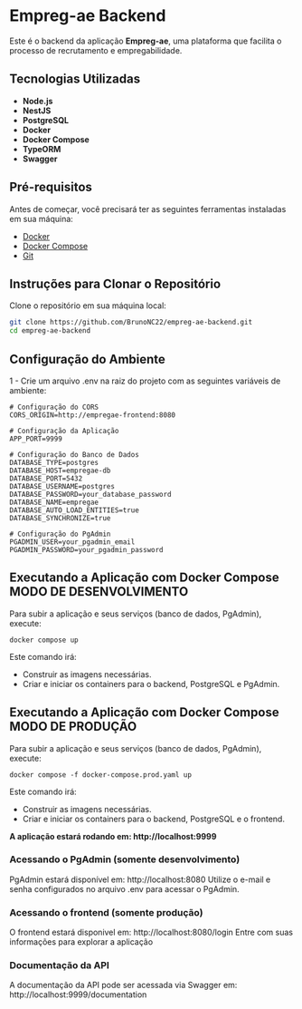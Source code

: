# Empreg-ae Backend

Este é o backend da aplicação **Empreg-ae**, uma plataforma que facilita o processo de recrutamento e empregabilidade.

## Tecnologias Utilizadas

- **Node.js**
- **NestJS**
- **PostgreSQL**
- **Docker**
- **Docker Compose**
- **TypeORM**
- **Swagger**

## Pré-requisitos

Antes de começar, você precisará ter as seguintes ferramentas instaladas em sua máquina:

- [Docker](https://docs.docker.com/get-docker/)
- [Docker Compose](https://docs.docker.com/compose/install/)
- [Git](https://git-scm.com/)

## Instruções para Clonar o Repositório

Clone o repositório em sua máquina local:

```bash
git clone https://github.com/BrunoNC22/empreg-ae-backend.git
cd empreg-ae-backend
```

## Configuração do Ambiente

1 - Crie um arquivo .env na raiz do projeto com as seguintes variáveis de ambiente:

```
# Configuração do CORS
CORS_ORIGIN=http://empregae-frontend:8080

# Configuração da Aplicação
APP_PORT=9999

# Configuração do Banco de Dados
DATABASE_TYPE=postgres
DATABASE_HOST=empregae-db
DATABASE_PORT=5432
DATABASE_USERNAME=postgres
DATABASE_PASSWORD=your_database_password
DATABASE_NAME=empregae
DATABASE_AUTO_LOAD_ENTITIES=true
DATABASE_SYNCHRONIZE=true

# Configuração do PgAdmin
PGADMIN_USER=your_pgadmin_email
PGADMIN_PASSWORD=your_pgadmin_password
```

## Executando a Aplicação com Docker Compose MODO DE DESENVOLVIMENTO
Para subir a aplicação e seus serviços (banco de dados, PgAdmin), execute:

```
docker compose up
```

Este comando irá:

 - Construir as imagens necessárias.
 - Criar e iniciar os containers para o backend, PostgreSQL e PgAdmin.

 ## Executando a Aplicação com Docker Compose MODO DE PRODUÇÃO
Para subir a aplicação e seus serviços (banco de dados, PgAdmin), execute:

```
docker compose -f docker-compose.prod.yaml up
```

Este comando irá:

 - Construir as imagens necessárias.
 - Criar e iniciar os containers para o backend, PostgreSQL e o frontend.

**A aplicação estará rodando em: http://localhost:9999**

### Acessando o PgAdmin (somente desenvolvimento)
PgAdmin estará disponível em: http://localhost:8080
Utilize o e-mail e senha configurados no arquivo .env para acessar o PgAdmin.

### Acessando o frontend (somente produção)
O frontend estará disponivel em: http://localhost:8080/login
Entre com suas informações para explorar a aplicação

### Documentação da API
A documentação da API pode ser acessada via Swagger em: http://localhost:9999/documentation
